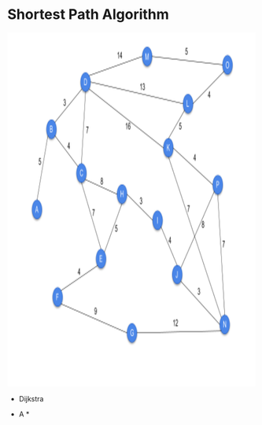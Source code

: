 # Shortest Path Algorithm

<p align="center">
  <img width="960" height="720" src="image\Graph_480_360.png">
</p>


- Dijkstra

- A * 
